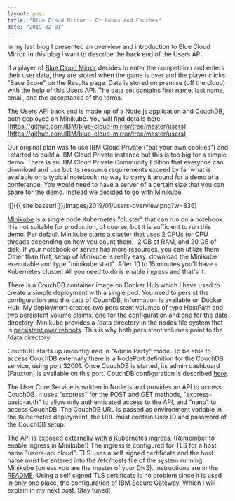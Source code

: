 ```yaml
---
layout: post
title: "Blue Cloud Mirror - Of Kubes and Couches"
date: "2019-02-01"
---
```


In my last blog I presented an overview and introduction to Blue Cloud Mirror. In this blog I want to describe the back end of the Users API.


If a player of [Blue Cloud Mirror](https://blue-cloud-mirror.mybluemix.net) decides to enter the competition and enters their user data, they are stored when the game is over and the player clicks "Save Score" on the Results page. Data is stored on premise (off the cloud) with the help of this Users API. The data set contains first name, last name, email, and the acceptance of the terms.


The Users API back end is made up of a Node.js application and CouchDB, both deployed on Minikube. You will find details here [https://github.com/IBM/blue-cloud-mirror/tree/master/users](https://github.com/IBM/blue-cloud-mirror/tree/master/users)

Our original plan was to use IBM Cloud Private ("eat your own cookies") and I started to build a IBM Cloud Private instance but this is too big for a simple demo. There is an IBM Cloud Private Community Edition that everyone can download and use but its resource requirements exceed by far what is available on a typical notebook; no way to carry it around for a demo at a conference. You would need to have a server of a certain size that you can spare for the demo. Instead we decided to go with Minikube.

![]({{ site.baseurl }}/images/2019/01/users-overview.png?w=836)


[Minikube](https://kubernetes.io/docs/setup/minikube/) is a single node Kubernetes "cluster" that can run on a notebook. It is not suitable for production, of course, but it is sufficient to run this demo. Per default Minikube starts a cluster that uses 2 CPUs (or CPU threads depending on how you count them), 2 GB of RAM, and 20 GB of disk. If your notebook or server has more resources, you can utilize them. Other than that, setup of Minikube is really easy: download the Minikube executable and type "minikube start". After 10 to 15 minutes you'll have a Kubernetes cluster. All you need to do is enable ingress and that's it.


There is a CouchDB container image on Docker Hub which I have used to create a simple deployment with a single pod. You need to persist the configuration and the data of CouchDB, information is available on Docker Hub. My deployment creates two persistent volumes of type HostPath and two persistent volume claims, one for the configuration and one for the data directory. Minikube provides a /data directory in the nodes file system that is [persistent over reboots](https://kubernetes.io/docs/setup/minikube/#persistent-volumes). This is why both persistent volumes point to the /data directory.


CouchDB starts up unconfigured in "Admin Party" mode. To be able to access CouchDB externally there is a NodePort definition for the CouchDB service, using port 32001. Once CouchDB is started, its admin dashboard (Fauxton) is available on this port. CouchDB configuration is described [here](https://github.com/IBM/blue-cloud-mirror/blob/master/users/README.md).

The User Core Service is written in Node.js and provides an API to access CouchDB. It uses "express" for the POST and GET methods, "express-basic-auth" to allow only authenticated access to the API, and "nano" to access CouchDB. The CouchDB URL is passed as environment variable in the Kubernetes deployment, the URL must contain User ID and password of the CouchDB setup.


The API is exposed externally with a Kubernetes ingress. (Remember to enable ingress in Minikube!) The ingress is configured for TLS for a host name "users-api.cloud". TLS uses a self signed certificate and the host name must be entered into the /etc/hosts file of the system running Minikube (unless you are the master of your DNS). Instructions are in the [README](https://github.com/IBM/blue-cloud-mirror/blob/master/users/README.md). Using a self signed TLS certificate is no problem since it is used in only one place, the configuration of IBM Secure Gateway. Which I will explain in my next post. Stay tuned!
